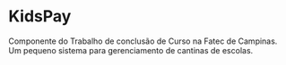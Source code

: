 # KidsPay

Componente do Trabalho de conclusão de Curso na Fatec de Campinas.
Um pequeno sistema para gerenciamento de cantinas de escolas.
